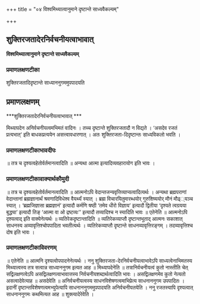 +++
title = "०४ विश्वमिथ्यात्वानुमाने दृष्टान्ते साध्यवैकल्यम्"

+++


## शुक्तिरजतादेरनिर्वचनीयत्वाभावात्

**विश्वमिथ्यात्वानुमाने दृष्टान्ते साध्यवैकल्यम्** 

### **प्रमाणलक्षणटीका**

शुक्तिरजतादिदृष्टान्ते साध्याननुगममुपपादयति

## प्रमाणलक्षणम्

***शुक्तिरजतादेरनिर्वचनीयत्वाभावात् ***

मिथ्यापदेन अनिर्वचनीयत्वमभिमतं वादिनः । तच्च दृष्टान्ते शुक्तिरजतादौ न विद्यते । ‘असदेव रजतं प्रत्यभात्’ इति बाधकप्रत्ययेन असत्त्वावधारणात् । अतः शुक्तिरजता-दिदृष्टान्तः साध्यविकलो भवति ।

### **प्रमाणलक्षणटीकाभावदीपः**

॥ तत्र च दृश्यत्वहेतोर्वर्तमानत्वादिति ॥ अन्यथा आत्मा इत्यादिव्यवहारायोग इति भावः ।

### **प्रमाणलक्षणटीकावाक्यार्थकौमुदी**

॥ तत्र च दृश्यत्वहेतोर्वर्तमानत्वादिति ॥ आत्मनोऽपि वेदान्तजन्यवृत्तिव्याप्यत्वादित्यर्थः । अन्यथा ब्रह्मपराणां वेदान्तानां ब्रह्मज्ञानार्थं श्रवणादिविधेश्व वैयर्थ्यं स्यात् । ब्रह्म विचारयितुमारब्धयोर् गुरुशिष्ययोर् मौनं मौढ््यञ्च स्यात् । ‘ब्रह्मजिज्ञासा ब्रह्मज्ञानं’ इत्यादौ कर्मणि षष्ठी ‘तमेव धीरो विज्ञाय’ इत्यादौ द्वितीया ‘दृश्यते त्वग्रयया बुद्ध्या’ इत्यादौ तिङ् ‘आत्मा वा ओ द्रष्टव्यः’’ इत्यादौ तव्यादिश्च न स्यादिति भावः ॥ एतेनेति ॥ आत्मनोऽपि दृश्यत्वाद् इति वाक्येनेत्यर्थः ॥ व्यतिरेकदृष्टान्तादिति ॥ व्यतिरेकव्याप्तौ दृष्टान्तभूताद् आत्मनः सकाशात् साधनस्य अव्यावृत्तिश्चोपपादिता भवतीत्यर्थः । व्यतिरेकव्याप्तौ दृष्टान्ते साधनव्यावृत्तिरङ्गम् । तदव्यावृत्तिश्च दोष इति भावः ।

### **प्रमाणलक्षणटीकाविवरणम्**

॥ एतेनेति ॥ आत्मनि दृश्यत्वोपपादनेनेत्यर्थः । ननु शुक्तिरजता-देरनिर्वचनीयत्वाभावेऽपि साध्यत्वेनाभिमतस्य मिथ्यात्वस्य तत्र सत्वान्न साध्याननुगम इत्यत आह ॥ मिथ्यापदेनेति ॥ तत्रानिर्वचनीयत्वं कुतो नास्तीति चेत् सद्विलक्षणत्वेऽपि असद्विलक्षणत्वाभावात्तस्य निर्वचनीयशब्दार्थत्वादिति भावः । असद्विलक्षणमेव कुतो नेत्यतो असत्वादेवेत्याह ॥ असदेवेति ॥ अनिर्वचनीयत्वस्य साधनविशेषणत्वमाभिप्रेत्य साधनाननुगम उपपादितः । इदानीं दृष्टान्तविशेषणत्वमभ्युपेत्यापि साधनाननुगममुपपादयति अनिर्वचनीयतयेति । ननु रजतस्यापि दृश्यत्वात् साधनाननुगमः कथमित्यत आह ॥ शुक्त्यादेरेवेति ।

